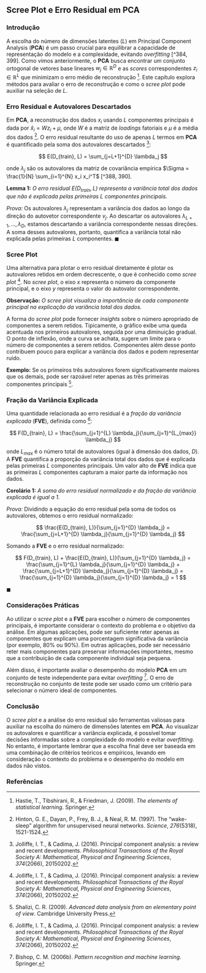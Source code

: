 ## Scree Plot e Erro Residual em PCA

### Introdução
A escolha do número de dimensões latentes (*L*) em Principal Component Analysis (**PCA**) é um passo crucial para equilibrar a capacidade de representação do modelo e a complexidade, evitando *overfitting* [^384, 399]. Como vimos anteriormente, o **PCA** busca encontrar um conjunto ortogonal de vetores base lineares $w_j \in \mathbb{R}^D$ e as *scores* correspondentes $z_i \in \mathbb{R}^L$ que minimizam o erro médio de reconstrução [^387]. Este capítulo explora métodos para avaliar o erro de reconstrução e como o *scree plot* pode auxiliar na seleção de *L*.

### Erro Residual e Autovalores Descartados
Em **PCA**, a reconstrução dos dados $x_i$ usando *L* componentes principais é dada por $\hat{x}_i = W z_i + \mu$, onde $W$ é a matriz de *loadings* fatoriais e $\mu$ é a média dos dados [^399]. O erro residual resultante do uso de apenas *L* termos em **PCA** é quantificado pela soma dos autovalores descartados [^400]:

$$ E(D_{train}, L) = \sum_{j=L+1}^{D} \lambda_j $$

onde $\lambda_j$ são os autovalores da matriz de covariância empírica $\Sigma = \frac{1}{N} \sum_{i=1}^{N} x_i x_i^T$ [^388, 390].

**Lemma 1:** *O erro residual $E(D_{train}, L)$ representa a variância total dos dados que não é explicada pelas primeiras *L* componentes principais.*

*Prova:* Os autovalores $\lambda_j$ representam a variância dos dados ao longo da direção do autovetor correspondente $v_j$. Ao descartar os autovalores $\lambda_{L+1}, \dots, \lambda_D$, estamos descartando a variância correspondente nessas direções. A soma desses autovalores, portanto, quantifica a variância total não explicada pelas primeiras *L* componentes. $\blacksquare$

### Scree Plot
Uma alternativa para plotar o erro residual diretamente é plotar os autovalores retidos em ordem decrescente, o que é conhecido como *scree plot* [^400]. No *scree plot*, o eixo *x* representa o número da componente principal, e o eixo *y* representa o valor do autovalor correspondente.

**Observação:** *O *scree plot* visualiza a importância de cada componente principal na explicação da variância total dos dados.*

A forma do *scree plot* pode fornecer *insights* sobre o número apropriado de componentes a serem retidos. Tipicamente, o gráfico exibe uma queda acentuada nos primeiros autovalores, seguida por uma diminuição gradual. O ponto de inflexão, onde a curva se achata, sugere um limite para o número de componentes a serem retidos. Componentes além desse ponto contribuem pouco para explicar a variância dos dados e podem representar ruído.

**Exemplo:** Se os primeiros três autovalores forem significativamente maiores que os demais, pode ser razoável reter apenas as três primeiras componentes principais [^390].

### Fração da Variância Explicada
Uma quantidade relacionada ao erro residual é a *fração da variância explicada* (**FVE**), definida como [^400]:

$$ F(D_{train}, L) = \frac{\sum_{j=1}^{L} \lambda_j}{\sum_{j=1}^{L_{max}} \lambda_j} $$

onde $L_{max}$ é o número total de autovalores (igual à dimensão dos dados, *D*). A **FVE** quantifica a proporção da variância total dos dados que é explicada pelas primeiras *L* componentes principais. Um valor alto de **FVE** indica que as primeiras *L* componentes capturam a maior parte da informação nos dados.

**Corolário 1:** *A soma do erro residual normalizado e da fração da variância explicada é igual a 1.*

*Prova:* Dividindo a equação do erro residual pela soma de todos os autovalores, obtemos o erro residual normalizado:

$$ \frac{E(D_{train}, L)}{\sum_{j=1}^{D} \lambda_j} = \frac{\sum_{j=L+1}^{D} \lambda_j}{\sum_{j=1}^{D} \lambda_j} $$

Somando a **FVE** e o erro residual normalizado:

$$ F(D_{train}, L) + \frac{E(D_{train}, L)}{\sum_{j=1}^{D} \lambda_j} = \frac{\sum_{j=1}^{L} \lambda_j}{\sum_{j=1}^{D} \lambda_j} + \frac{\sum_{j=L+1}^{D} \lambda_j}{\sum_{j=1}^{D} \lambda_j} = \frac{\sum_{j=1}^{D} \lambda_j}{\sum_{j=1}^{D} \lambda_j} = 1 $$

$\blacksquare$

### Considerações Práticas
Ao utilizar o *scree plot* e a **FVE** para escolher o número de componentes principais, é importante considerar o contexto do problema e o objetivo da análise. Em algumas aplicações, pode ser suficiente reter apenas as componentes que explicam uma porcentagem significativa da variância (por exemplo, 80% ou 90%). Em outras aplicações, pode ser necessário reter mais componentes para preservar informações importantes, mesmo que a contribuição de cada componente individual seja pequena.

Além disso, é importante avaliar o desempenho do modelo **PCA** em um conjunto de teste independente para evitar *overfitting* [^384]. O erro de reconstrução no conjunto de teste pode ser usado como um critério para selecionar o número ideal de componentes.

### Conclusão
O *scree plot* e a análise do erro residual são ferramentas valiosas para auxiliar na escolha do número de dimensões latentes em **PCA**. Ao visualizar os autovalores e quantificar a variância explicada, é possível tomar decisões informadas sobre a complexidade do modelo e evitar *overfitting*. No entanto, é importante lembrar que a escolha final deve ser baseada em uma combinação de critérios teóricos e empíricos, levando em consideração o contexto do problema e o desempenho do modelo em dados não vistos.

### Referências
[^384]: Bishop, C. M. (2006b). *Pattern recognition and machine learning*. Springer.
[^387]: Hastie, T., Tibshirani, R., & Friedman, J. (2009). *The elements of statistical learning*. Springer.
[^388]: Nabney, I. T. (2001). *Netlab: Algorithms for pattern recognition*. Springer.
[^390]: Shalizi, C. R. (2009). *Advanced data analysis from an elementary point of view*. Cambridge University Press.
[^399]: Hinton, G. E., Dayan, P., Frey, B. J., & Neal, R. M. (1997). The “wake-sleep” algorithm for unsupervised neural networks. *Science*, *276*(5318), 1521-1524.
[^400]: Jolliffe, I. T., & Cadima, J. (2016). Principal component analysis: a review and recent developments. *Philosophical Transactions of the Royal Society A: Mathematical, Physical and Engineering Sciences*, *374*(2066), 20150202.
<!-- END -->